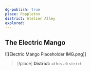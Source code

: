 ```yaml
---
dg-publish: true
place: Poppleton
district: Atelier Alley
explored:
---
```


## The Electric Mango

![[Electric Mango Placeholder IMG.png]]

>[!place]
>**District:** `=this.district`
>


